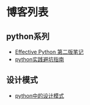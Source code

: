 # 博客列表
## python系列
- [Effective Python 第二版笔记](https://github.com/hangxuu/blog/blob/master/Effective_Python_Notes.md)
- [python实践避坑指南](https://github.com/hangxuu/blog/blob/master/python%E5%AE%9E%E8%B7%B5%E9%81%BF%E5%9D%91%E6%8C%87%E5%8D%97.md)
## 设计模式
- [python中的设计模式](https://github.com/hangxuu/Notes-and-Blog/blob/master/python%E4%B8%AD%E7%9A%84%E8%AE%BE%E8%AE%A1%E6%A8%A1%E5%BC%8F.md)